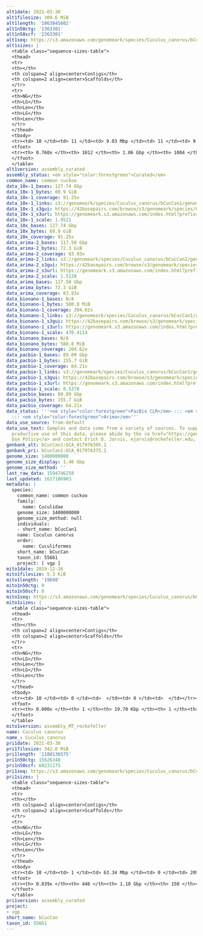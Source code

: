 ```yaml
---
alt1date: 2021-03-30
alt1filesize: 309.6 MiB
alt1length: '1063845602'
alt1n50ctg: '2363301'
alt1n50scf: '2363301'
alt1seq: https://s3.amazonaws.com/genomeark/species/Cuculus_canorus/bCucCan1/assembly_curated/bCucCan1.alt.cur.20210330.fasta.gz
alt1sizes: |
  <table class="sequence-sizes-table">
  <thead>
  <tr>
  <th></th>
  <th colspan=2 align=center>Contigs</th>
  <th colspan=2 align=center>Scaffolds</th>
  </tr>
  <tr>
  <th>NG</th>
  <th>LG</th>
  <th>Len</th>
  <th>LG</th>
  <th>Len</th>
  </tr>
  </thead>
  <tbody>
  <tr><td> 10 </td><td> 11 </td><td> 9.03 Mbp </td><td> 11 </td><td> 9.03 Mbp </td></tr><tr><td> 20 </td><td> 31 </td><td> 6.16 Mbp </td><td> 31 </td><td> 6.16 Mbp </td></tr><tr><td> 30 </td><td> 57 </td><td> 4.62 Mbp </td><td> 57 </td><td> 4.62 Mbp </td></tr><tr><td> 40 </td><td> 92 </td><td> 3.39 Mbp </td><td> 92 </td><td> 3.39 Mbp </td></tr><tr style="background-color:#cccccc;"><td> 50 </td><td> 141 </td><td> 2.36 Mbp </td><td> 141 </td><td> 2.36 Mbp </td></tr><tr><td> 60 </td><td> 215 </td><td> 1.52 Mbp </td><td> 215 </td><td> 1.52 Mbp </td></tr><tr><td> 70 </td><td> 361 </td><td> 0.53 Mbp </td><td> 361 </td><td> 0.53 Mbp </td></tr><tr><td> 80 </td><td> 0 </td><td>  </td><td> 0 </td><td>  </td></tr><tr><td> 90 </td><td> 0 </td><td>  </td><td> 0 </td><td>  </td></tr><tr><td> 100 </td><td> 0 </td><td>  </td><td> 0 </td><td>  </td></tr></tbody>
  <tfoot>
  <tr><th> 0.760x </th><th> 1012 </th><th> 1.06 Gbp </th><th> 1004 </th><th> 1.06 Gbp </th></tr>
  </tfoot>
  </table>
alt1version: assembly_curated
assembly_status: <em style="color:forestgreen">Curated</em>
common_name: common cuckoo
data_10x-1_bases: 127.74 Gbp
data_10x-1_bytes: 60.9 GiB
data_10x-1_coverage: 91.25x
data_10x-1_links: s3://genomeark/species/Cuculus_canorus/bCucCan1/genomic_data/10x/<br>
data_10x-1_s3gui: https://42basepairs.com/browse/s3/genomeark/species/Cuculus_canorus/bCucCan1/genomic_data/10x/
data_10x-1_s3url: https://genomeark.s3.amazonaws.com/index.html?prefix=species/Cuculus_canorus/bCucCan1/genomic_data/10x/
data_10x-1_scale: 1.9521
data_10x_bases: 127.74 Gbp
data_10x_bytes: 60.9 GiB
data_10x_coverage: 91.25x
data_arima-2_bases: 117.50 Gbp
data_arima-2_bytes: 72.3 GiB
data_arima-2_coverage: 83.93x
data_arima-2_links: s3://genomeark/species/Cuculus_canorus/bCucCan2/genomic_data/arima/<br>
data_arima-2_s3gui: https://42basepairs.com/browse/s3/genomeark/species/Cuculus_canorus/bCucCan2/genomic_data/arima/
data_arima-2_s3url: https://genomeark.s3.amazonaws.com/index.html?prefix=species/Cuculus_canorus/bCucCan2/genomic_data/arima/
data_arima-2_scale: 1.5128
data_arima_bases: 117.50 Gbp
data_arima_bytes: 72.3 GiB
data_arima_coverage: 83.93x
data_bionano-1_bases: N/A
data_bionano-1_bytes: 580.8 MiB
data_bionano-1_coverage: 204.62x
data_bionano-1_links: s3://genomeark/species/Cuculus_canorus/bCucCan1/genomic_data/bionano/<br>
data_bionano-1_s3gui: https://42basepairs.com/browse/s3/genomeark/species/Cuculus_canorus/bCucCan1/genomic_data/bionano/
data_bionano-1_s3url: https://genomeark.s3.amazonaws.com/index.html?prefix=species/Cuculus_canorus/bCucCan1/genomic_data/bionano/
data_bionano-1_scale: 470.4114
data_bionano_bases: N/A
data_bionano_bytes: 580.8 MiB
data_bionano_coverage: 204.62x
data_pacbio-1_bases: 89.89 Gbp
data_pacbio-1_bytes: 155.7 GiB
data_pacbio-1_coverage: 64.21x
data_pacbio-1_links: s3://genomeark/species/Cuculus_canorus/bCucCan1/genomic_data/pacbio/<br>
data_pacbio-1_s3gui: https://42basepairs.com/browse/s3/genomeark/species/Cuculus_canorus/bCucCan1/genomic_data/pacbio/
data_pacbio-1_s3url: https://genomeark.s3.amazonaws.com/index.html?prefix=species/Cuculus_canorus/bCucCan1/genomic_data/pacbio/
data_pacbio-1_scale: 0.5378
data_pacbio_bases: 89.89 Gbp
data_pacbio_bytes: 155.7 GiB
data_pacbio_coverage: 64.21x
data_status: '''<em style="color:forestgreen">PacBio CLR</em> ::: <em style="color:forestgreen">10x</em>
  ::: <em style="color:forestgreen">Arima</em>'''
data_use_source: from-default
data_use_text: Samples and data come from a variety of sources. To support fair and
  productive use of this data, please abide by the <a href="https://genome10k.soe.ucsc.edu/data-use-policies/">Data
  Use Policy</a> and contact Erich D. Jarvis, ejarvis@rockefeller.edu, with any questions.
genbank_alt: bCucCan1:GCA_017976305.1
genbank_pri: bCucCan1:GCA_017976375.1
genome_size: 1400000000
genome_size_display: 1.40 Gbp
genome_size_method: ''
last_raw_data: 1594746258
last_updated: 1617106903
metadata: |
  species:
    common_name: common cuckoo
    family:
      name: Cuculidae
    genome_size: 1400000000
    genome_size_method: null
    individuals:
    - short_name: bCucCan1
    name: Cuculus canorus
    order:
      name: Cuculiformes
    short_name: bCucCan
    taxon_id: 55661
    project: [ vgp ]
mito1date: 2019-12-16
mito1filesize: 5.3 KiB
mito1length: '19698'
mito1n50ctg: 0
mito1n50scf: 0
mito1seq: https://s3.amazonaws.com/genomeark/species/Cuculus_canorus/bCucCan1/assembly_MT_rockefeller/bCucCan1.MT.20191216.fasta.gz
mito1sizes: |
  <table class="sequence-sizes-table">
  <thead>
  <tr>
  <th></th>
  <th colspan=2 align=center>Contigs</th>
  <th colspan=2 align=center>Scaffolds</th>
  </tr>
  <tr>
  <th>NG</th>
  <th>LG</th>
  <th>Len</th>
  <th>LG</th>
  <th>Len</th>
  </tr>
  </thead>
  <tbody>
  <tr><td> 10 </td><td> 0 </td><td>  </td><td> 0 </td><td>  </td></tr><tr><td> 20 </td><td> 0 </td><td>  </td><td> 0 </td><td>  </td></tr><tr><td> 30 </td><td> 0 </td><td>  </td><td> 0 </td><td>  </td></tr><tr><td> 40 </td><td> 0 </td><td>  </td><td> 0 </td><td>  </td></tr><tr style="background-color:#cccccc;"><td> 50 </td><td> 0 </td><td style="background-color:#ff8888;">  </td><td> 0 </td><td style="background-color:#ff8888;">  </td></tr><tr><td> 60 </td><td> 0 </td><td>  </td><td> 0 </td><td>  </td></tr><tr><td> 70 </td><td> 0 </td><td>  </td><td> 0 </td><td>  </td></tr><tr><td> 80 </td><td> 0 </td><td>  </td><td> 0 </td><td>  </td></tr><tr><td> 90 </td><td> 0 </td><td>  </td><td> 0 </td><td>  </td></tr><tr><td> 100 </td><td> 0 </td><td>  </td><td> 0 </td><td>  </td></tr></tbody>
  <tfoot>
  <tr><th> 0.000x </th><th> 1 </th><th> 19.70 Kbp </th><th> 1 </th><th> 19.70 Kbp </th></tr>
  </tfoot>
  </table>
mito1version: assembly_MT_rockefeller
name: Cuculus canorus
name_: Cuculus_canorus
pri1date: 2021-03-30
pri1filesize: 342.0 MiB
pri1length: '1180136575'
pri1n50ctg: 15626348
pri1n50scf: 69231175
pri1seq: https://s3.amazonaws.com/genomeark/species/Cuculus_canorus/bCucCan1/assembly_curated/bCucCan1.pri.cur.20210330.fasta.gz
pri1sizes: |
  <table class="sequence-sizes-table">
  <thead>
  <tr>
  <th></th>
  <th colspan=2 align=center>Contigs</th>
  <th colspan=2 align=center>Scaffolds</th>
  </tr>
  <tr>
  <th>NG</th>
  <th>LG</th>
  <th>Len</th>
  <th>LG</th>
  <th>Len</th>
  </tr>
  </thead>
  <tbody>
  <tr><td> 10 </td><td> 1 </td><td> 63.34 Mbp </td><td> 0 </td><td> 209.32 Mbp </td></tr><tr><td> 20 </td><td> 5 </td><td> 33.56 Mbp </td><td> 1 </td><td> 162.17 Mbp </td></tr><tr><td> 30 </td><td> 9 </td><td> 29.13 Mbp </td><td> 2 </td><td> 122.85 Mbp </td></tr><tr><td> 40 </td><td> 15 </td><td> 21.77 Mbp </td><td> 3 </td><td> 79.99 Mbp </td></tr><tr style="background-color:#cccccc;"><td> 50 </td><td> 22 </td><td style="background-color:#88ff88;"> 15.63 Mbp </td><td> 5 </td><td style="background-color:#88ff88;"> 69.23 Mbp </td></tr><tr><td> 60 </td><td> 34 </td><td> 11.15 Mbp </td><td> 9 </td><td> 28.16 Mbp </td></tr><tr><td> 70 </td><td> 50 </td><td> 6.09 Mbp </td><td> 14 </td><td> 21.77 Mbp </td></tr><tr><td> 80 </td><td> 89 </td><td> 1.62 Mbp </td><td> 25 </td><td> 8.01 Mbp </td></tr><tr><td> 90 </td><td> 0 </td><td>  </td><td> 0 </td><td>  </td></tr><tr><td> 100 </td><td> 0 </td><td>  </td><td> 0 </td><td>  </td></tr></tbody>
  <tfoot>
  <tr><th> 0.839x </th><th> 446 </th><th> 1.18 Gbp </th><th> 150 </th><th> 1.18 Gbp </th></tr>
  </tfoot>
  </table>
pri1version: assembly_curated
project:
- vgp
short_name: bCucCan
taxon_id: 55661
---
```

